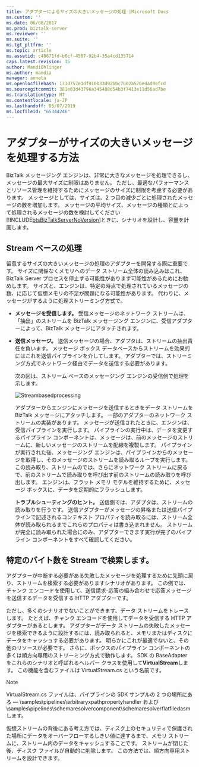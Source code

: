 ```yaml
---
title: アダプターによるサイズの大きいメッセージの処理 |Microsoft Docs
ms.custom: ''
ms.date: 06/08/2017
ms.prod: biztalk-server
ms.reviewer: ''
ms.suite: ''
ms.tgt_pltfrm: ''
ms.topic: article
ms.assetid: c48671fd-b6cf-4507-92b4-35a4cd135714
caps.latest.revision: 15
author: MandiOhlinger
ms.author: mandia
manager: anneta
ms.openlocfilehash: 131d757e1df910b33d92bbc7b02a576edad8efcd
ms.sourcegitcommit: 381e83d43796a345488d54b3f7413e11d56ad7be
ms.translationtype: MT
ms.contentlocale: ja-JP
ms.lasthandoff: 05/07/2019
ms.locfileid: "65344246"
---
```

# <a name="how-adapters-handle-large-messages"></a>アダプターがサイズの大きいメッセージを処理する方法
BizTalk メッセージング エンジンは、非常に大きなメッセージを処理できるし、メッセージの最大サイズに制限はありません。 ただし、最適なパフォーマンスとリソース管理を維持するためにメッセージのサイズに制限を考慮する必要があります。 メッセージとしては、サイズは、2 つ目の減少ごとに処理されたメッセージの数を増加します。 メッセージの平均サイズ、メッセージの種類とによって処理されるメッセージの数を検討してください[!INCLUDE[btsBizTalkServerNoVersion](../includes/btsbiztalkservernoversion-md.md)]ときに、シナリオを設計し、容量を計画します。  
  
## <a name="stream-based-processing"></a>Stream ベースの処理  
 留意するサイズの大きいメッセージの処理のアダプターを開発する際に重要です。 サイズに関係なくメモリへのデータ ストリーム全体の読み込みはこれ、BizTalk Server プロセスを停止する可能性があります可能性があるためにお勧めします。 サイズと、エンジンは、特定の時点で処理されているメッセージの数、に応じて仮想メモリの不足が問題になる可能性があります。 代わりに、メッセージがするように処理ストリーミング方式で。  
  
- **メッセージを受信します。** 受信メッセージのネットワーク ストリームは、「抽出」のストリームを BizTalk メッセージング エンジンに、受信アダプターによって、BizTalk メッセージにアタッチされます。  
  
- **送信メッセージ。** 送信メッセージの場合、アダプタは、ストリームの抽出責任を負います。 メッセージ ボックス データベースからストリームを効果的にはこれを送信パイプラインを介してします。 アダプターでは、ストリーミング方式でネットワーク経由でデータを送信する必要があります。  
  
  次の図は、ストリーム ベースのメッセージング エンジンの受信側で処理を示します。  
  
  ![](../core/media/streambasedprocessing.gif "Streambasedprocessing")  
  
  アダプターからエンジンにメッセージを送信するときをデータ ストリームを BizTalk メッセージにアタッチします。 一部のアダプターのネットワーク ストリームの実装があります。 メッセージが送信されたときに、エンジンは、受信パイプラインを実行します。 パイプラインの実行中は、データを変更するパイプライン コンポーネントは、メッセージは、前のメッセージのストリームに、新しいメッセージのストリームを配線を複製します。 パイプラインが実行された後、メッセージング エンジンは、パイプラインからのメッセージを取得し、そのメッセージのストリームを読み取るループを実行します。 この読み取り、ストリームのでは、さらにネットワーク ストリームに戻る で、前のストリームで読み取りを呼び出す前のストリームの読み取りを呼び出します。 エンジンは、フラット メモリ モデルを維持するために、メッセージ ボックスに、データを定期的にフラッシュします。  
  
  **トラブルシューティングのヒント。** 送信側では、アダプタは、ストリームの読み取りを行うです。 送信アダプターがメッセージの昇格または送信パイプラインで記述されるコンテキスト プロパティを読み取るには、ストリーム全体が読み取られるまでこれらのプロパティは書き込まれません。 ストリームが完全に読み取られた場合にのみ、アダプターできます実行が完了のパイプライン コンポーネントをすべて確認してください。  
  
## <a name="locating-a-specific-byte-in-the-stream"></a>特定のバイト数を Stream で検索します。  
 アダプターが中断する必要がある失敗したメッセージを処理するために先頭に戻り、ストリームを検索する必要がありますシナリオがあります。 この例では、チャンク エンコードを使用して、送信請求-応答の組み合わせで応答メッセージを送信するデータを受信する HTTP アダプターです。  
  
 ただし、多くのシナリオでないことができます、データ ストリームをトレースします。 たとえば、チャンク エンコードを使用してデータを受信する HTTP アダプターがあるとします。 アダプターがデータ ストリームの失敗したメッセージを検索できるように設計するには、読み取られると、メモリまたはディスクにデータをキャッシュする必要があります。 明らかにこれが最適でないと、その他のリソースが必要です。 さらに、ボックスのパイプライン コンポーネントの多くは順方向専用のストリーミング方式で動作します。 SDK の BaseAdapter をこれらのシナリオと呼ばれるヘルパー クラスを使用して**VirtualStream**します。 この機能を含むファイルは VirtualStream.cs という名前です。  
  
> [!NOTE]
>  VirtualStream.cs ファイルは、パイプラインの SDK サンプルの 2 つの場所にある — \samples\pipelines\arbitraryxpathpropertyhandler および \samples\pipelines\schemaresolvercomponent\schemaresolverflatfiledasm します。  
  
 仮想ストリームの背後にある考え方では、ディスク上のセキュリティで保護された場所にデータをオーバーフローするしきい値に達するまで、メモリ ストリームに、ストリーム内のデータをキャッシュすることです。 ストリームが閉じた後、ディスク ファイルが自動的に削除します。 この方法では、順方向専用ストリームを設計できます。